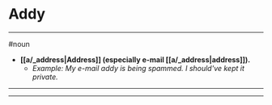 # Addy
---
#noun
- **[[a/_address|Address]] (especially e-mail [[a/_address|address]]).**
	- _Example: My e-mail addy is being spammed. I should've kept it private._
---
---
